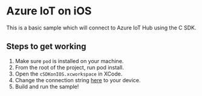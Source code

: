 # Azure IoT on iOS

This is a basic sample which will connect to Azure IoT Hub using the C SDK.

## Steps to get working

1. Make sure `pod` is installed on your machine.
1. From the root of the project, run pod install.
1. Open the `cSDKonIOS.xcworkspace` in XCode.
1. Change the connection string [here](https://github.com/danelikethedog/azure-iot-on-ios/blob/f8d5f427a0b85744909314646613a7f25c795d37/cSDKonIOS/iotDemoView.swift#L10) to your device.
1. Build and run the sample!
